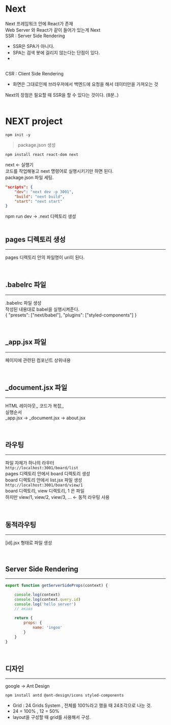 # Next
Next 프레임워크 안에 React가 존재
<br>
Web Server 와 React가 같이 들어가 있는게 Next
<br>
SSR : Server Side Rendering

- SSR은 SPA가 아니다.
- SPA는 검색 봇에 걸리지 않는다는 단점이 있다. 
- 
<br>
CSR : Client Side Rendering

- 화면은 그대로인채 브라우저에서 백엔드에 요청을 해서 데이터만을 가져오는 것

Next의 장점은 필요할 때 SSR을 할 수 있다는 것이다. (8분..)
<br>
<br>

# NEXT project
```
npm init -y
```
> package.json 생성

```
npm install react react-dom next
```

next <- 실행기
<br>
코드를 작업해놓고 next 명령어로 실행시키기만 하면 된다.
<br>
package.json 파일 세팅.

```json
"scripts": {
    "dev": "next dev -p 3001",
    "build": "next build",
    "start": "next start"
}
```
npm run dev -> .next 디렉토리 생성
<br>
<br>

## pages 디렉토리 생성
---
pages 디렉토리 안의 파일명이 uri이 된다.

<br>

## .babelrc 파일
---
.babelrc 파일 생성
<br>
작성된 내용대로 babel을 실행시켜준다.
<br>
{
    "presets": ["next/babel"],
    "plugins": ["styled-components"]
}

<br>

## _app.jsx 파일
---
페이지에 관련된 컴포넌트 상위내용

<br>

## _document.jsx 파일
---
HTML 레이아웃,,
코드가 복잡,,
<br>
실행순서
<br>
_app.jsx -> _document.jsx -> about.jsx

<br>

## 라우팅
---
파일 자체가 하나의 라우터
<br>
`http://localhost:3001/board/list`
<br>
pages 디렉토리 안에서 board 디렉토리 생성
<br>
board 디렉토리 안에서 list.jsx 파일 생성
<br>
`http://localhost:3001/board/view/1`
<br>
board 디렉토리, view 디렉토리, 1 은 파일
<br>
하지만 view/1, view/2, view/3, ... <-  동적 라우팅 사용

<br>

## 동적라우팅
---
[id].jsx 형태로 파일 생성

<br>

## Server Side Rendering
---
```javascript
export function getServerSideProps(context) {

    console.log(context)
    console.log(context.query.id)
    console.log('hello server')
    // axios

    return {
        props: {
            name: 'ingoo'
        }
    }
}
```

<br>

## 디자인
---
google -> Ant Design
```
npm install antd @ant-design/icons styled-components
```

- Grid : 24 Grids System , 전체를 100%라고 했을 때 24조각으로 나눈 것.
- 24 = 100% , 12 = 50%
- layout을 구성할 때 grid를 사용해서 구성.
